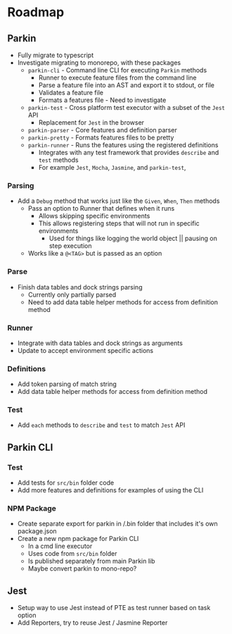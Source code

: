 # Roadmap

## Parkin

* Fully migrate to typescript
* Investigate migrating to monorepo, with these packages
  * `parkin-cli` - Command line CLI for executing `Parkin` methods
    * Runner to execute feature files from the command line 
    * Parse a feature file into an AST and export it to stdout, or file
    * Validates a feature file
    * Formats a features file - Need to investigate
  * `parkin-test` - Cross platform test executor with a subset of the `Jest` API
    * Replacement for `Jest` in the browser
  * `parkin-parser` - Core features and definition parser
  * `parkin-pretty` - Formats features files to be pretty
  * `parkin-runner` - Runs the features using the registered definitions
    * Integrates with any test framework that provides `describe` and `test` methods
    * For example `Jest`, `Mocha`, `Jasmine`, and `parkin-test`,

### Parsing

* Add a `Debug` method that works just like the `Given`, `When`, `Then` methods
  * Pass an option to Runner that defines when it runs
    * Allows skipping specific environments
    * This allows registering steps that will not run in specific environments
      * Used for things like logging the world object || pausing on step execution
  * Works like a `@<TAG>` but is passed as an option

### Parse
* Finish data tables and dock strings parsing
  * Currently only partially parsed
  * Need to add data table helper methods for access from definition method

### Runner

* Integrate with data tables and dock strings as arguments
* Update to accept environment specific actions

### Definitions

* Add token parsing of match string
* Add data table helper methods for access from definition method

### Test

* Add `each` methods to `describe` and `test` to match `Jest` API

## Parkin CLI

### Test
* Add tests for `src/bin` folder code
* Add more features and definitions for examples of using the CLI

### NPM Package

* Create separate export for parkin in /.bin folder that includes it's own package.json
* Create a new npm package for Parkin CLI
  * In a cmd line executor
  * Uses code from `src/bin` folder
  * Is published separately from main Parkin lib
  * Maybe convert parkin to mono-repo?

## Jest

* Setup way to use Jest instead of PTE as test runner based on task option
* Add Reporters, try to reuse Jest / Jasmine Reporter

